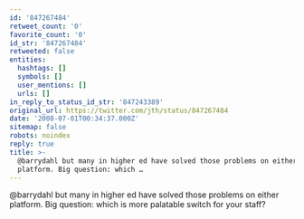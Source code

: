 ```yaml
---
id: '847267484'
retweet_count: '0'
favorite_count: '0'
id_str: '847267484'
retweeted: false
entities:
  hashtags: []
  symbols: []
  user_mentions: []
  urls: []
in_reply_to_status_id_str: '847243389'
original_url: https://twitter.com/jth/status/847267484
date: '2008-07-01T00:34:37.000Z'
sitemap: false
robots: noindex
reply: true
title: >-
  @barrydahl but many in higher ed have solved those problems on either
  platform. Big question: which …
---
```


@barrydahl but many in higher ed have solved those problems on either platform. Big question: which is more palatable switch for your staff?
